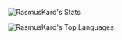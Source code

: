 ![RasmusKard's Stats](https://github-readme-stats.vercel.app/api?username=RasmusKard&theme=vue-dark&show_icons=true&hide_border=true&count_private=true)

![RasmusKard's Top Languages](https://github-readme-stats.vercel.app/api/top-langs/?username=RasmusKard&theme=vue-dark&show_icons=true&hide_border=true&layout=compact)
